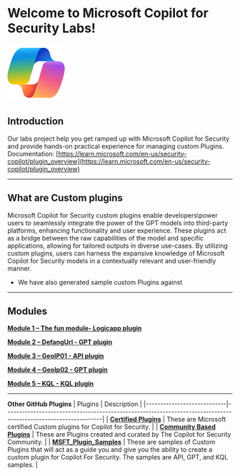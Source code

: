 # Welcome to Microsoft Copilot for Security Labs!

![Security CoPilot Logo](https://github.com/Azure/Copilot-For-Security/blob/main/Images/ic_fluent_copilot_64_64%402x.png)

## Introduction

Our labs project help you get ramped up with Microsoft Copilot for Security and provide hands-on practical experience for managing custom Plugins.
Documentation: [https://learn.microsoft.com/en-us/security-copilot/plugin_overview](https://learn.microsoft.com/en-us/security-copilot/plugin_overview)

---
## What are Custom plugins

Microsoft Copilot for Security custom plugins enable developers\power users to seamlessly integrate the power of the GPT models into third-party platforms, enhancing functionality and user experience. 
These plugins act as a bridge between the raw capabilities of the model and specific applications, allowing for tailored outputs in diverse use-cases. 
By utilizing custom plugins, users can harness the expansive knowledge of Microsoft Copilot for Security models in a contextually relevant and user-friendly manner.
- We have also generated sample custom Plugins against
---
## Modules

[**Module 1 – The fun module- Logicapp plugin**](https://github.com/Azure/Copilot-For-Security/tree/main/Technical%20Workshops/Custom%20Plugin%20Workshop/Task01_Send_jokeByemail)

[**Module 2 – DefangUrl - GPT plugin**](https://github.com/Azure/Copilot-For-Security/tree/main/Technical%20Workshops/Custom%20Plugin%20Workshop/Task02_Defang_URL)

[**Module 3 – GeoIP01 - API plugin**](https://github.com/Azure/Copilot-For-Security/tree/main/Technical%20Workshops/Custom%20Plugin%20Workshop/Task03_GEO_IP_report)

[**Module 4 – GeoIp02 - GPT plugin**](https://github.com/Azure/Copilot-For-Security/tree/main/Technical%20Workshops/Custom%20Plugin%20Workshop/Task04_GEO_IP_script)

[**Module 5 – KQL - KQL plugin**](https://github.com/Azure/Copilot-For-Security/tree/main/Technical%20Workshops/Custom%20Plugin%20Workshop/Task05_KQL)

---

**Other GitHub Plugins**
| Plugins                | Description                                                                                                    |
|----------------------------|----------------------------------------------------------------------------------------------------------------|
| [**Certified Plugins**](https://github.com/Azure/Copilot-For-Security/tree/main/Custom%20Plugins/Certified%20Plugins) | These are Microsoft certified Custom plugins for Copilot for Security.                                       |
| [**Community Based Plugins**](https://github.com/Azure/Copilot-For-Security/tree/main/Custom%20Plugins/Community%20Based%20Plugins) | These are Plugins created and curated by The Copilot for Security Community.                                    |
| [**MSFT_Plugin_Samples**](https://github.com/Azure/Copilot-For-Security/tree/main/Custom%20Plugins/MSFT_Plugin_Samples)   | These are samples of Custom Plugins that will act as a guide you and give you the ability to create a custom plugin for Copilot For Security. The samples are API, GPT, and KQL samples. |

